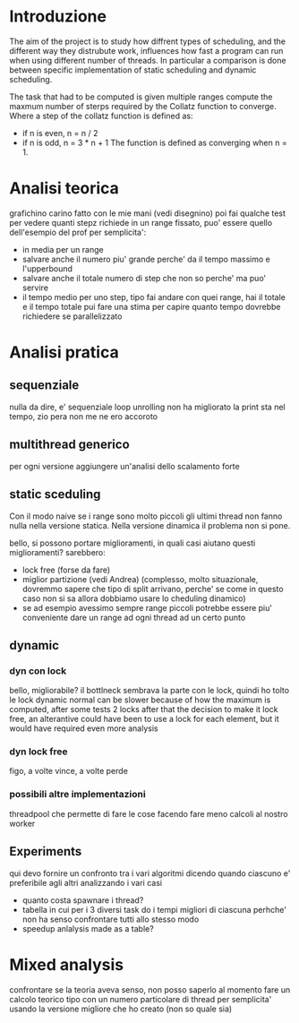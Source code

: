 # Introduzione
The aim of the project is to study how diffrent types of scheduling, and the different way they distrubute work, influences how fast a program can run when using different number of threads. In particular a comparison is done between specific implementation of static scheduling and dynamic scheduling.

The task that had to be computed is given multiple ranges compute the maxmum number of sterps required by the Collatz function to converge. Where a step of the collatz function is defined as:
- if n is even, n = n / 2
- if n is odd, n = 3 * n + 1
The function is defined as converging when n = 1.
# Analisi teorica
grafichino carino fatto con le mie mani (vedi disegnino)
poi fai qualche test per vedere quanti stepz richiede in un range fissato, puo' essere quello dell'esempio del prof per semplicita':
- in media per un range
- salvare anche il numero piu' grande perche' da il tempo massimo e l'upperbound
- salvare anche il totale numero di step che non so perche' ma puo' servire
- il tempo medio per uno step, tipo fai andare con quei range, hai il totale e il tempo totale pui fare una stima per capire quanto tempo dovrebbe richiedere se parallelizzato

# Analisi pratica

## sequenziale
nulla da dire, e' sequenziale
loop unrolling non ha migliorato
la print sta nel tempo, zio pera non me ne ero accoroto

## multithread generico
per ogni versione aggiungere un'analisi dello scalamento forte

## static sceduling
Con il modo naive se i range sono molto piccoli gli ultimi thread non fanno nulla nella versione statica. Nella versione dinamica il problema non si pone.

bello, si possono portare miglioramenti, in quali casi aiutano questi miglioramenti?
sarebbero:
- lock free (forse da fare)
- miglior partizione (vedi Andrea) (complesso, molto situazionale, dovremmo sapere che tipo di split arrivano, perche' se come in questo caso non si sa allora dobbiamo usare lo cheduling dinamico)
- se ad esempio avessimo sempre range piccoli potrebbe essere piu' conveniente dare un range ad ogni thread ad un certo punto

## dynamic
### dyn con lock
bello, migliorabile? il bottlneck sembrava la parte con le lock, quindi ho tolto le lock
dynamic normal can be slower because of how the maximum is computed, after some tests 2 locks after that the decision to make it lock free, an alterantive could have been to use a lock for each element, but it would have required even more analysis
### dyn lock free
figo, a volte vince, a volte perde
### possibili altre implementazioni
threadpool che permette di fare le cose facendo fare meno calcoli al nostro worker

## Experiments
qui devo fornire un confronto tra i vari algoritmi dicendo quando ciascuno e' preferibile agli altri analizzando i vari casi
- quanto costa spawnare i thread?
- tabella in cui per i 3 diversi task do i tempi migliori di ciascuna perhche' non ha senso confrontare tutti allo stesso modo
- speedup anlalysis made as a table?



# Mixed analysis
confrontare se la teoria aveva senso, non posso saperlo al momento
fare un calcolo teorico tipo con un numero particolare di thread per semplicita' usando la versione migliore che ho creato (non so quale sia)